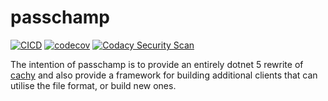 # passchamp

[![CICD](https://github.com/devoctomy/passchamp/actions/workflows/cicd.yml/badge.svg)](https://github.com/devoctomy/passchamp/actions/workflows/cicd.yml)
[![codecov](https://codecov.io/gh/devoctomy/passchamp/branch/main/graph/badge.svg?token=JU70OAK6OX)](https://codecov.io/gh/devoctomy/passchamp)
[![Codacy Security Scan](https://github.com/devoctomy/passchamp/actions/workflows/codacy-analysis.yml/badge.svg)](https://github.com/devoctomy/passchamp/actions/workflows/codacy-analysis.yml)

The intention of passchamp is to provide an entirely dotnet 5 rewrite of [cachy](https://github.com/devoctomy/cachy) and also provide a framework for building additional clients that can utilise the file format, or build new ones.
